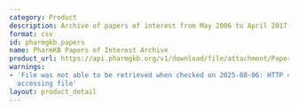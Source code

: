 ```yaml
---
category: Product
description: Archive of papers of interest from May 2006 to April 2017
format: csv
id: pharmgkb.papers
name: PharmKB Papers of Interest Archive
product_url: https://api.pharmgkb.org/v1/download/file/attachment/PapersOfInterestArchive.csv
warnings:
- 'File was not able to be retrieved when checked on 2025-08-06: HTTP 429 error when
  accessing file'
layout: product_detail
---
```

